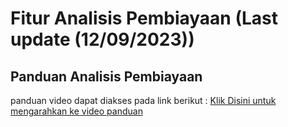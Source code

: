 # Fitur Analisis Pembiayaan (Last update (12/09/2023))
## Panduan Analisis Pembiayaan
panduan video dapat diakses pada link berikut :
[Klik Disini untuk mengarahkan ke video panduan](https://drive.google.com/drive/folders/1zxdT91qcpgD-rQ3FJX-CqKhpWPRG6thR?hl=id)

